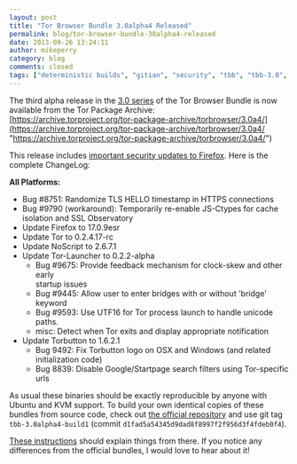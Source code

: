 ```yaml
---
layout: post
title: "Tor Browser Bundle 3.0alpha4 Released"
permalink: blog/tor-browser-bundle-30alpha4-released
date: 2013-09-26 13:24:11
author: mikeperry
category: blog
comments: closed
tags: ["deterministic builds", "gitian", "security", "tbb", "tbb-3.0", "tor browser", "tor browser bundle", "tor-browser-bundle"]
---
```


The third alpha release in the [3.0 series](https://blog.torproject.org/category/tags/tbb-30) of the Tor Browser Bundle is now available from the Tor Package Archive:  
 [https://archive.torproject.org/tor-package-archive/torbrowser/3.0a4/](https://archive.torproject.org/tor-package-archive/torbrowser/3.0a4/ "https://archive.torproject.org/tor-package-archive/torbrowser/3.0a4/")

This release includes [important security updates to Firefox](https://www.mozilla.org/security/known-vulnerabilities/firefoxESR.html#firefox17.0.9). Here is the complete ChangeLog:

**All Platforms:**

-   Bug \#8751: Randomize TLS HELLO timestamp in HTTPS connections
-   Bug \#9790 (workaround): Temporarily re-enable JS-Ctypes for cache  
     isolation and SSL Observatory
-   Update Firefox to 17.0.9esr
-   Update Tor to 0.2.4.17-rc
-   Update NoScript to 2.6.7.1
-   Update Tor-Launcher to 0.2.2-alpha
    -   Bug \#9675: Provide feedback mechanism for clock-skew and other early  
         startup issues
    -   Bug \#9445: Allow user to enter bridges with or without 'bridge' keyword
    -   Bug \#9593: Use UTF16 for Tor process launch to handle unicode paths.
    -   misc: Detect when Tor exits and display appropriate notification
-   Update Torbutton to 1.6.2.1
    -   Bug 9492: Fix Torbutton logo on OSX and Windows (and related  
         initialization code)
    -   Bug 8839: Disable Google/Startpage search filters using Tor-specific urls

As usual these binaries should be exactly reproducible by anyone with Ubuntu and KVM support. To build your own identical copies of these bundles from source code, check out [the official repository](https://gitweb.torproject.org/builders/tor-browser-bundle.git) and use git tag `tbb-3.0alpha4-build1` (commit `d1fad5a54345d9dad8f8997f2f956d3f4fdeb0f4`).

[These instructions](https://gitweb.torproject.org/builders/tor-browser-bundle.git/blob/HEAD:/gitian/README.build) should explain things from there. If you notice any differences from the official bundles, I would love to hear about it!
